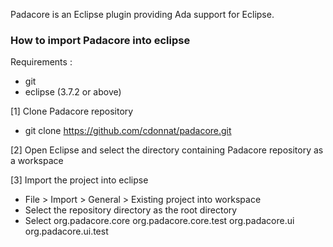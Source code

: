 Padacore is an Eclipse plugin providing Ada support for Eclipse.

### How to import Padacore into eclipse

Requirements :
* git
* eclipse (3.7.2 or above)

[1] Clone Padacore repository 
* git clone https://github.com/cdonnat/padacore.git
    
[2] Open Eclipse and select the directory containing Padacore repository as a workspace

[3] Import the project into eclipse
* File > Import > General > Existing project into workspace
* Select the repository directory as the root directory
* Select org.padacore.core org.padacore.core.test org.padacore.ui org.padacore.ui.test
  

